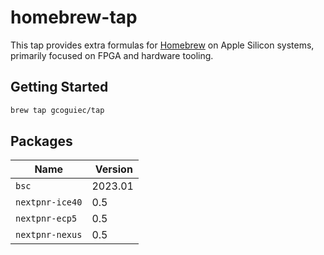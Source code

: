 # homebrew-tap

This tap provides extra formulas for [Homebrew](https://brew.sh/) on Apple Silicon systems, primarily focused on FPGA and hardware tooling.

## Getting Started

```bash
brew tap gcoguiec/tap
```

## Packages

| Name  |  Version |
| ----- | -------- |
| `bsc` | 2023.01  |
| `nextpnr-ice40` | 0.5 |
| `nextpnr-ecp5` | 0.5 |
| `nextpnr-nexus` | 0.5 |
